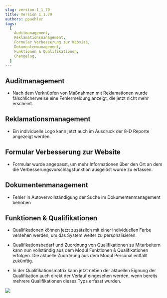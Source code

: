 ```yaml
---
slug: version-1_1_79
title: Version 1.1.79
authors: ppaehler
tags:
  [
    Auditmanagement,
    Reklamationsmanagement,
    Formular Verbesserung zur Website,
    Dokumentenmanagement,
    Funktionen & Qualifikationen,
    Changelog,
  ]
---
```


## Auditmanagement

- Nach dem Verknüpfen von Maßnahmen mit Reklamationen wurde fälschlicherweise eine Fehlermeldung anzeigt, die jetzt nicht mehr erscheint.

## Reklamationsmanagement

- Ein individuelle Logo kann jetzt auch im Ausdruck der 8-D Reporte angezeigt werden.

## Formular Verbesserung zur Website

- Formular wurde angepasst, um mehr Informationen über den Ort an dem die Verbesserungsvorschlagsfunktion ausgelöst wurde zu erfassen.

## Dokumentenmanagement

- Fehler in Autovervollständigung der Suche im Dokumentenmanagement behoben

## Funktionen & Qualifikationen

- Qualifikationen können jetzt zusätzlich mit einer individuellen Farbe versehen werden, um das System weiter zu personalisieren.

- Qualifikationsbedarf und Zuordnung von Qualifikationen zu Mitarbeitern kann nun vollständig aus dem Modul Funktionen & Qualifikationen erfolgen. Die aktuelle Zuordnung aus dem Modul Personal entfällt zukünftig.

- In der Qualifikationsmatrix kann jetzt neben der aktuellen Eignung der Qualifikation auch direkt der Verlauf eingesehen werden, wenn bereits mehrere Qualifikationen dieses Typs erfasst wurden.

![](https://caqadmin.blob.core.windows.net/releasenotes/64-images/mceclip0.png)
